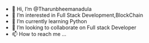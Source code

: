 - 👋 Hi, I’m @Tharunbheemanadula
- 👀 I’m interested in Full Stack Development,BlockChain
- 🌱 I’m currently learning Python
- 💞️ I’m looking to collaborate on Full stack Developer
- 📫 How to reach me ...

<!---
Tharunbheemanadula/Tharunbheemanadula is a ✨ special ✨ repository because its `README.md` (this file) appears on your GitHub profile.
You can click the Preview link to take a look at your changes.
--->
